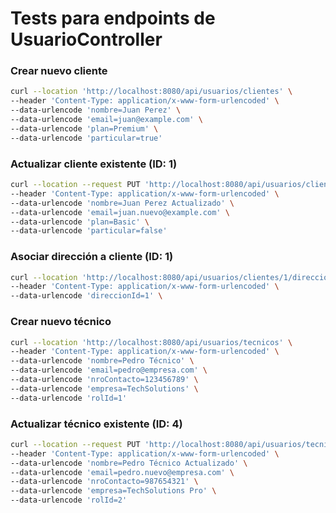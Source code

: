 # Tests para endpoints de UsuarioController

### Crear nuevo cliente
```bash
curl --location 'http://localhost:8080/api/usuarios/clientes' \
--header 'Content-Type: application/x-www-form-urlencoded' \
--data-urlencode 'nombre=Juan Perez' \
--data-urlencode 'email=juan@example.com' \
--data-urlencode 'plan=Premium' \
--data-urlencode 'particular=true'
```

### Actualizar cliente existente (ID: 1)
```bash
curl --location --request PUT 'http://localhost:8080/api/usuarios/clientes/1' \
--header 'Content-Type: application/x-www-form-urlencoded' \
--data-urlencode 'nombre=Juan Perez Actualizado' \
--data-urlencode 'email=juan.nuevo@example.com' \
--data-urlencode 'plan=Basic' \
--data-urlencode 'particular=false'
```

### Asociar dirección a cliente (ID: 1)
```bash
curl --location 'http://localhost:8080/api/usuarios/clientes/1/direccion' \
--header 'Content-Type: application/x-www-form-urlencoded' \
--data-urlencode 'direccionId=1' \
```

### Crear nuevo técnico
```bash
curl --location 'http://localhost:8080/api/usuarios/tecnicos' \
--header 'Content-Type: application/x-www-form-urlencoded' \
--data-urlencode 'nombre=Pedro Técnico' \
--data-urlencode 'email=pedro@empresa.com' \
--data-urlencode 'nroContacto=123456789' \
--data-urlencode 'empresa=TechSolutions' \
--data-urlencode 'rolId=1'
```

### Actualizar técnico existente (ID: 4)
```bash
curl --location --request PUT 'http://localhost:8080/api/usuarios/tecnicos/4' \
--header 'Content-Type: application/x-www-form-urlencoded' \
--data-urlencode 'nombre=Pedro Técnico Actualizado' \
--data-urlencode 'email=pedro.nuevo@empresa.com' \
--data-urlencode 'nroContacto=987654321' \
--data-urlencode 'empresa=TechSolutions Pro' \
--data-urlencode 'rolId=2'
```


